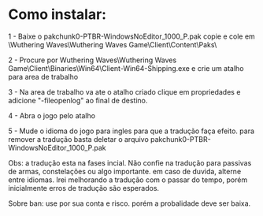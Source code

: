 # Como instalar:

1 - Baixe o pakchunk0-PTBR-WindowsNoEditor_1000_P.pak copie e cole em  \Wuthering Waves\Wuthering Waves Game\Client\Content\Paks\

2 - Procure por Wuthering Waves\Wuthering Waves Game\Client\Binaries\Win64\Client-Win64-Shipping.exe e crie um atalho para area de trabalho

3 - Na area de trabalho va ate o atalho criado clique em propriedades e adicione "-fileopenlog" ao final de destino.

4 - Abra o jogo pelo atalho

5 - Mude o idioma do jogo para ingles para que a tradução faça efeito. para remover a tradução basta deletar o arquivo pakchunk0-PTBR-WindowsNoEditor_1000_P.pak

Obs: a tradução esta na fases incial. Não confie na tradução para passivas de armas, constelações ou algo importante. em caso de duvida, alterne entre idiomas. Irei melhorando a tradução com o passar do tempo, porém inicialmente erros de tradução são esperados.

Sobre ban: use por sua conta e risco. porém a probalidade deve ser baixa.
